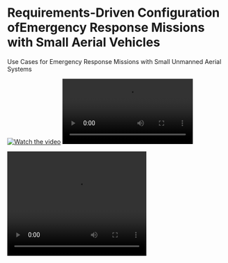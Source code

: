 # Requirements-Driven Configuration ofEmergency Response Missions with Small Aerial Vehicles
Use Cases for Emergency Response Missions with Small Unmanned Aerial Systems


[![Watch the video](asd)](https://github.com/SAREC-Lab/sUAS-UseCases/blob/master/videos/DroneResponseTrainingVideo.mp4)
![](https://github.com/SAREC-Lab/sUAS-UseCases/blob/master/videos/DroneResponseTrainingVideo.mp4)

<video width="320" height="240" controls>
  <source src="https://github.com/SAREC-Lab/sUAS-UseCases/blob/master/videos/DroneResponseTrainingVideo.mp4" type="video/mp4">
</video>
